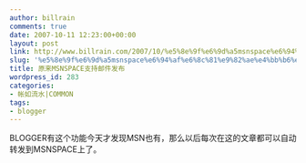```yaml
---
author: billrain
comments: true
date: 2007-10-11 12:23:00+00:00
layout: post
link: http://www.billrain.com/2007/10/%e5%8e%9f%e6%9d%a5msnspace%e6%94%af%e6%8c%81%e9%82%ae%e4%bb%b6%e5%8f%91%e5%b8%83/
slug: '%e5%8e%9f%e6%9d%a5msnspace%e6%94%af%e6%8c%81%e9%82%ae%e4%bb%b6%e5%8f%91%e5%b8%83'
title: 原来MSNSPACE支持邮件发布
wordpress_id: 283
categories:
- 帐如流水|COMMON
tags:
- blogger
---
```


BLOGGER有这个功能今天才发现MSN也有，那么以后每次在这的文章都可以自动转发到MSNSPACE上了。
